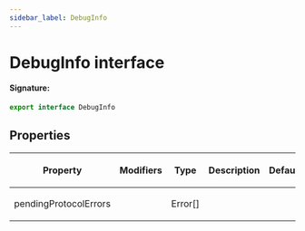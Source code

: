 ```yaml
---
sidebar_label: DebugInfo
---
```


# DebugInfo interface

#### Signature:

```typescript
export interface DebugInfo
```

## Properties

<table><thead><tr><th>

Property

</th><th>

Modifiers

</th><th>

Type

</th><th>

Description

</th><th>

Default

</th></tr></thead>
<tbody><tr><td>

<p id="pendingprotocolerrors">pendingProtocolErrors</p>

</td><td>

</td><td>

Error\[\]

</td><td>

</td><td>

</td></tr>
</tbody></table>
